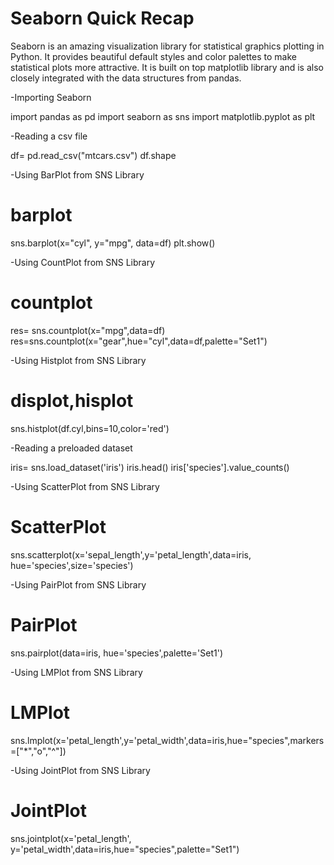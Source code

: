 
# Seaborn Quick Recap

Seaborn is an amazing visualization library for statistical graphics plotting in Python. 
It provides beautiful default styles and color palettes to make statistical plots more attractive. 
It is built on top matplotlib library and is also closely integrated with the data structures from pandas.

-Importing Seaborn

import pandas as pd
import seaborn as sns
import matplotlib.pyplot as plt

-Reading a csv file

df= pd.read_csv("mtcars.csv")
df.shape

-Using BarPlot from SNS Library

# barplot
sns.barplot(x="cyl", y="mpg", data=df)
plt.show()


-Using CountPlot from SNS Library

# countplot
res= sns.countplot(x="mpg",data=df)
res=sns.countplot(x="gear",hue="cyl",data=df,palette="Set1")

-Using Histplot from SNS Library

# displot,hisplot
sns.histplot(df.cyl,bins=10,color='red')

-Reading a preloaded dataset

iris= sns.load_dataset('iris')
iris.head()
iris['species'].value_counts()


-Using ScatterPlot from SNS Library

# ScatterPlot
sns.scatterplot(x='sepal_length',y='petal_length',data=iris, hue='species',size='species')

-Using PairPlot from SNS Library

# PairPlot
sns.pairplot(data=iris, hue='species',palette='Set1')

-Using LMPlot from SNS Library

# LMPlot
sns.lmplot(x='petal_length',y='petal_width',data=iris,hue="species",markers=["*","o","^"])

-Using JointPlot from SNS Library

# JointPlot

sns.jointplot(x='petal_length', y='petal_width',data=iris,hue="species",palette="Set1")
